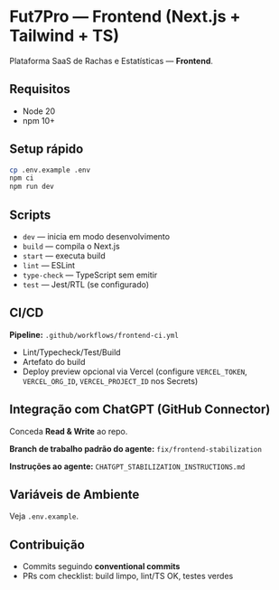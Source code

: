 # Fut7Pro — Frontend (Next.js + Tailwind + TS)

Plataforma SaaS de Rachas e Estatísticas — **Frontend**.

## Requisitos

- Node 20
- npm 10+

## Setup rápido

```bash
cp .env.example .env
npm ci
npm run dev
```

## Scripts

- `dev` — inicia em modo desenvolvimento
- `build` — compila o Next.js
- `start` — executa build
- `lint` — ESLint
- `type-check` — TypeScript sem emitir
- `test` — Jest/RTL (se configurado)

## CI/CD

**Pipeline:** `.github/workflows/frontend-ci.yml`

- Lint/Typecheck/Test/Build
- Artefato do build
- Deploy preview opcional via Vercel (configure `VERCEL_TOKEN`, `VERCEL_ORG_ID`, `VERCEL_PROJECT_ID` nos Secrets)

## Integração com ChatGPT (GitHub Connector)

Conceda **Read & Write** ao repo.

**Branch de trabalho padrão do agente:** `fix/frontend-stabilization`

**Instruções ao agente:** `CHATGPT_STABILIZATION_INSTRUCTIONS.md`

## Variáveis de Ambiente

Veja `.env.example`.

## Contribuição

- Commits seguindo **conventional commits**
- PRs com checklist: build limpo, lint/TS OK, testes verdes
